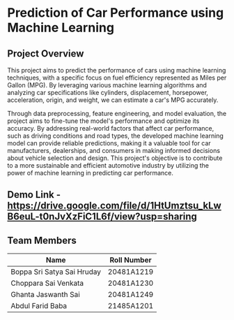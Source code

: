 # Prediction of Car Performance using Machine Learning

## Project Overview

This project aims to predict the performance of cars using machine learning techniques, with a specific focus on fuel efficiency represented as Miles per Gallon (MPG). By leveraging various machine learning algorithms and analyzing car specifications like cylinders, displacement, horsepower, acceleration, origin, and weight, we can estimate a car's MPG accurately.

Through data preprocessing, feature engineering, and model evaluation, the project aims to fine-tune the model's performance and optimize its accuracy. By addressing real-world factors that affect car performance, such as driving conditions and road types, the developed machine learning model can provide reliable predictions, making it a valuable tool for car manufacturers, dealerships, and consumers in making informed decisions about vehicle selection and design. This project's objective is to contribute to a more sustainable and efficient automotive industry by utilizing the power of machine learning in predicting car performance.

## Demo Link - https://drive.google.com/file/d/1HtUmztsu_kLwB6euL-t0nJvXzFiC1L6f/view?usp=sharing

## Team Members

| Name                         | Roll Number   |
|------------------------------|---------------|
| Boppa Sri Satya Sai Hruday   | 20481A1219    |
| Choppara Sai Venkata         | 20481A1230    |
| Ghanta Jaswanth Sai          | 20481A1249    |
| Abdul Farid Baba             | 21485A1201    |
